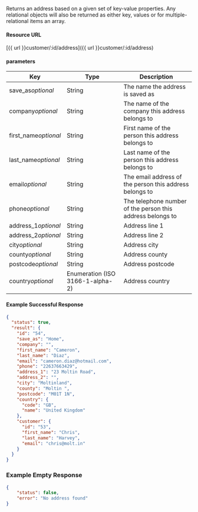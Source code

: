 <!--
@title Get address by criteria
@author Moltin Ltd
@description Gets an address based on the given criteria

@sidebar 1
@family Address
@rate No
@auth Yes
@format JSON
@http GET
@version beta
-->

Returns an address based on a given set of key-value properties. Any relational objects will also be returned as either key, values or for multiple-relational items an array.


#### Resource URL
[{{ url }}customer/:id/address]({{ url }}customer/:id/address)


#### parameters
Key | Type | Description
--- | ---- | -----------
save_as*optional* | String | The name the address is saved as
company*optional* | String | The name of the company this address belongs to
first_name*optional* | String | First name of the person this address belongs to
last_name*optional* | String | Last name of the person this address belongs to
email*optional* | String | The email address of the person this address belongs to
phone*optional* | String | The telephone number of the person this address belongs to
address_1*optional* | String | Address line 1
address_2*optional* | String | Address line 2
city*optional* | String | Address city
county*optional* | String | Address county
postcode*optional* | String | Address postcode
country*optional* | Enumeration (ISO 3166-1-alpha-2) | Address country

<!--code-->
#### Example Successful Response
``` json
{
  "status": true,
  "result": {
    "id": "54",
    "save_as": "Home",
    "company": "",
    "first_name": "Cameron",
    "last_name": "Diaz",
    "email": "cameron.diaz@hotmail.com",
    "phone": "22637663429",
    "address_1": "23 Moltin Road",
    "address_2": "",
    "city": "Moltinland",
    "county": "Moltin ",
    "postcode": "M01T 1N",
    "country": {
      "code": "GB",
      "name": "United Kingdom"
    },
    "customer": {
      "id": "53",
      "first_name": "Chris",
      "last_name": "Harvey",
      "email": "chris@molt.in"
    }
  }
}
```


### Example Empty Response
``` json
{
    "status": false,
    "error": "No address found"
}
```
<!--/code-->